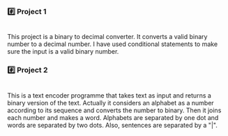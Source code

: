 <h3>#️⃣ Project 1</h3> <br>
This project is a binary to decimal converter. It converts a valid binary number to a decimal number. I have used conditional statements to make sure the input is a valid binary number.
<h3>#️⃣ Project 2</h3><br>
This is a text encoder programme that takes text as input and returns a binary version of the text. Actually it considers an alphabet as a number according to its sequence and converts the number to binary. Then it joins each number and makes a word. Alphabets are separated by one dot and words are separated by two dots. Also, sentences are separated by a "|".
